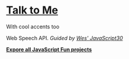# [Talk to Me](https://yihwan.github.io/talk-to-me/)
With cool accents too

Web Speech API. *Guided by [Wes' JavaScript30](https://javascript30.com/)*

**[Expore all JavaScript Fun projects](https://yihwan.github.io/javascript-fun/)**
